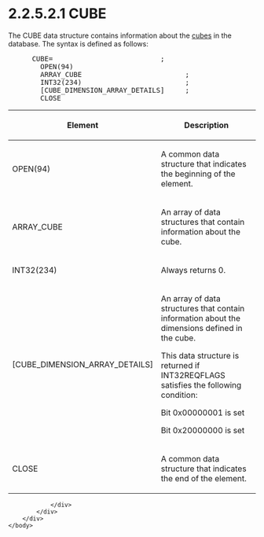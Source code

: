 <html dir="LTR" xmlns:mshelp="http://msdn.microsoft.com/mshelp" xmlns:ddue="http://ddue.schemas.microsoft.com/authoring/2003/5" xmlns:xlink="http://www.w3.org/1999/xlink" xmlns:tool="http://www.microsoft.com/tooltip">
    <head>
        <meta http-equiv="Content-Type" content="text/html; CHARSET=utf-8"></meta>
        <meta name="save" content="history"></meta>
        <title>2.2.5.2.1 CUBE</title>
        <xml>
            <mshelp:toctitle title="2.2.5.2.1 CUBE"></mshelp:toctitle>
            <mshelp:rltitle title="[MS-SSAS8]: CUBE"></mshelp:rltitle>
            <mshelp:keyword index="A" term="af878f6c-1a1e-4f31-8bf8-1e92d4e54b2e"></mshelp:keyword>
            <mshelp:attr name="DCSext.ContentType" value="open specification"></mshelp:attr>
            <mshelp:attr name="AssetID" value="af878f6c-1a1e-4f31-8bf8-1e92d4e54b2e"></mshelp:attr>
            <mshelp:attr name="TopicType" value="kbRef"></mshelp:attr>
            <mshelp:attr name="DCSext.Title" value="[MS-SSAS8]: CUBE" />
        </xml>
    </head>
    <body>
        <div id="header">
            <h1 class="heading">2.2.5.2.1 CUBE</h1>
        </div>
        <div id="mainSection">
            <div id="mainBody">
                <div id="allHistory" class="saveHistory"></div>
                <div id="sectionSection0" class="section" name="collapseableSection">
                    

<p>The CUBE data structure contains information about the <a href="c527450b-f5bd-424b-8c98-ba6365288f35.htm#gt_a0c8d97b-322c-4117-8525-37e5f26751e7">cubes</a> in the database. The
syntax is defined as follows:           </p>

<dl>
<dd>
<div><pre> CUBE=                          ; 
   OPEN(94)
   ARRAY_CUBE                         ; 
   INT32(234)                         ; 
   [CUBE_DIMENSION_ARRAY_DETAILS]     ; 
   CLOSE
</pre></div>
</dd></dl>

<table>
 <thead>
  <tr>
   <th>
   <p>Element</p>
   </th>
   <th>
   <p>Description</p>
   </th>
  </tr>
 </thead>
 <tr>
  <td>
  <p>OPEN(94)</p>
  </td>
  <td>
  <p>A common data structure that indicates the beginning
  of the element.</p>
  </td>
 </tr>
 <tr>
  <td>
  <p>ARRAY_CUBE</p>
  </td>
  <td>
  <p>An array of data structures that contain information
  about the cube.</p>
  </td>
 </tr>
 <tr>
  <td>
  <p>INT32(234)</p>
  </td>
  <td>
  <p>Always returns 0.</p>
  </td>
 </tr>
 <tr>
  <td>
  <p>[CUBE_DIMENSION_ARRAY_DETAILS]</p>
  </td>
  <td>
  <p>An array of data structures that contain information
  about the dimensions defined in the cube.</p>
  <p>This data structure is returned if INT32REQFLAGS
  satisfies the following condition:</p>
  <p>Bit 0x00000001 is set</p>
  <p>Bit 0x20000000 is set</p>
  </td>
 </tr>
 <tr>
  <td>
  <p>CLOSE</p>
  </td>
  <td>
  <p>A common data structure that indicates the end of the
  element.</p>
  </td>
 </tr>
</table>

<p> </p>


                </div>
            </div>
        </div>
    </body>
</html>